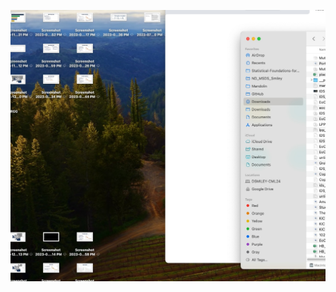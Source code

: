 [![Watch the video](tidy_data_app/assets/thumbnail_tidy.jpg)](tidy_data_app/assets/video_tidy.mp4)

